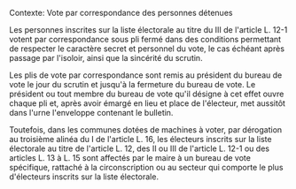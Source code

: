 Contexte: Vote par correspondance des personnes détenues

Les personnes inscrites sur la liste électorale au titre du III de l'article L. 12-1 votent par correspondance sous pli fermé dans des conditions permettant de respecter le caractère secret et personnel du vote, le cas échéant après passage par l'isoloir, ainsi que la sincérité du scrutin.

Les plis de vote par correspondance sont remis au président du bureau de vote le jour du scrutin et jusqu'à la fermeture du bureau de vote. Le président ou tout membre du bureau de vote qu'il désigne à cet effet ouvre chaque pli et, après avoir émargé en lieu et place de l'électeur, met aussitôt dans l'urne l'enveloppe contenant le bulletin.

Toutefois, dans les communes dotées de machines à voter, par dérogation au troisième alinéa du I de l'article L. 16, les électeurs inscrits sur la liste électorale au titre de l'article L. 12, des II ou III de l'article L. 12-1 ou des articles L. 13 à L. 15 sont affectés par le maire à un bureau de vote spécifique, rattaché à la circonscription ou au secteur qui comporte le plus d'électeurs inscrits sur la liste électorale.